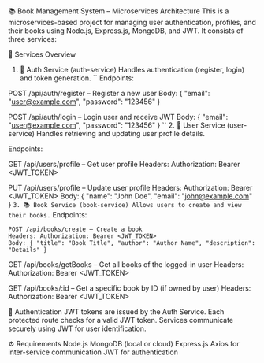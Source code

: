 📚 Book Management System – Microservices Architecture
This is a microservices-based project for managing user authentication, profiles, and their books using Node.js, Express.js, MongoDB, and JWT. It consists of three services:

🧩 Services Overview
1. 🔐 Auth Service (auth-service)
Handles authentication (register, login) and token generation.
``
Endpoints:

POST /api/auth/register – Register a new user
Body: { "email": "user@example.com", "password": "123456" }

POST /api/auth/login – Login user and receive JWT
Body: { "email": "user@example.com", "password": "123456" }
``
2. 👤 User Service (user-service)
Handles retrieving and updating user profile details.

Endpoints:

GET /api/users/profile – Get user profile
Headers: Authorization: Bearer <JWT_TOKEN>

PUT /api/users/profile – Update user profile
Headers: Authorization: Bearer <JWT_TOKEN>
Body: { "name": "John Doe", "email": "john@example.com" }
``
3. 📚 Book Service (book-service)
Allows users to create and view their books.
``
Endpoints:
```
POST /api/books/create – Create a book
Headers: Authorization: Bearer <JWT_TOKEN>
Body: { "title": "Book Title", "author": "Author Name", "description": "Details" }
```
GET /api/books/getBooks – Get all books of the logged-in user
Headers: Authorization: Bearer <JWT_TOKEN>

GET /api/books/:id – Get a specific book by ID (if owned by user)
Headers: Authorization: Bearer <JWT_TOKEN>

🔐 Authentication
JWT tokens are issued by the Auth Service.
Each protected route checks for a valid JWT token.
Services communicate securely using JWT for user identification.

⚙️ Requirements
Node.js
MongoDB (local or cloud)
Express.js
Axios for inter-service communication
JWT for authentication
